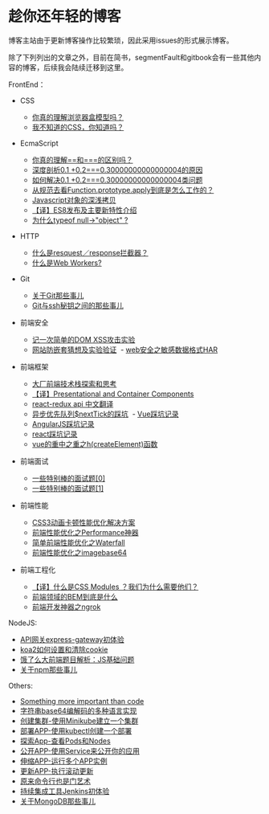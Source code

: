 # 趁你还年轻的博客

博客主站由于更新博客操作比较繁琐，因此采用issues的形式展示博客。

除了下列列出的文章之外，目前在简书，segmentFault和gitbook会有一些其他内容的博客，后续我会陆续迁移到这里。

FrontEnd：
- CSS
  - [你真的理解浏览器盒模型吗？](https://github.com/FrankKai/FrankKai.github.io/issues/38)
  - [我不知道的CSS，你知道吗？](https://github.com/FrankKai/FrankKai.github.io/issues/6)
  
- EcmaScript
  - [你真的理解==和===的区别吗？](https://github.com/FrankKai/FrankKai.github.io/issues/10)
  - [深度剖析0.1 +0.2===0.30000000000000004的原因](https://github.com/FrankKai/FrankKai.github.io/issues/7)
  - [如何解决0.1 +0.2===0.30000000000000004类问题](https://github.com/FrankKai/FrankKai.github.io/issues/11)
  - [从规范去看Function.prototype.apply到底是怎么工作的？](https://github.com/FrankKai/FrankKai.github.io/issues/1)
  - [Javascript对象的深浅拷贝](https://github.com/FrankKai/FrankKai.github.io/issues/19)
  - [【译】ES8发布及主要新特性介绍](https://github.com/FrankKai/FrankKai.github.io/issues/14)
  - [为什么typeof null→"object" ?](https://github.com/FrankKai/FrankKai.github.io/issues/34)
  
- HTTP
  - [什么是resquest／response拦截器？](https://github.com/FrankKai/FrankKai.github.io/issues/18)
  - [什么是Web Workers?](https://github.com/FrankKai/FrankKai.github.io/issues/17)
  
- Git
  - [关于Git那些事儿](https://github.com/FrankKai/FrankKai.github.io/issues/39)
  - [Git与ssh秘钥之间的那些事儿](https://github.com/FrankKai/FrankKai.github.io/issues/12)
  
- 前端安全
  - [记一次简单的DOM XSS攻击实验](https://github.com/FrankKai/FrankKai.github.io/issues/9)
  - [网站防嵌套猜想及实验验证](https://github.com/FrankKai/FrankKai.github.io/issues/33)
  - [web安全之敏感数据格式HAR](https://github.com/FrankKai/FrankKai.github.io/issues/54)
  
- 前端框架
  - [大厂前端技术栈探索和思考](https://github.com/FrankKai/FrankKai.github.io/issues/15)
  - [【译】Presentational and Container Components](https://github.com/FrankKai/FrankKai.github.io/issues/13)
  - [react-redux api 中文翻译](https://github.com/FrankKai/FrankKai.github.io/issues/2)
  - [异步优先队列$nextTick的踩坑](https://github.com/FrankKai/FrankKai.github.io/issues/30)
  - [Vue踩坑记录](https://github.com/FrankKai/FrankKai.github.io/issues/31)
  - [AngularJS踩坑记录](https://github.com/FrankKai/FrankKai.github.io/issues/47)
  - [react踩坑记录](https://github.com/FrankKai/FrankKai.github.io/issues/53)
  - [vue的重中之重之h(createElement)函数](https://github.com/FrankKai/FrankKai.github.io/issues/57)
  
- 前端面试
  - [一些特别棒的面试题[0]](https://github.com/FrankKai/FrankKai.github.io/issues/3)
  - [一些特别棒的面试题[1]](https://github.com/FrankKai/FrankKai.github.io/issues/5)
  
- 前端性能
  - [CSS3动画卡顿性能优化解决方案](https://github.com/FrankKai/FrankKai.github.io/issues/8)
  - [前端性能优化之Performance神器](https://github.com/FrankKai/FrankKai.github.io/issues/35)
  - [简单前端性能优化之Waterfall](https://github.com/FrankKai/FrankKai.github.io/issues/36)
  - [前端性能优化之imagebase64](https://github.com/FrankKai/FrankKai.github.io/issues/37)
  
- 前端工程化
  - [【译】什么是CSS Modules ？我们为什么需要他们？](https://github.com/FrankKai/FrankKai.github.io/issues/45)
  - [前端领域的BEM到底是什么](https://github.com/FrankKai/FrankKai.github.io/issues/46)
  - [前端开发神器之ngrok](https://github.com/FrankKai/FrankKai.github.io/issues/32)
  
NodeJS:
- [API网关express-gateway初体验](https://github.com/FrankKai/FrankKai.github.io/issues/20)
- [koa2如何设置和清除cookie](https://github.com/FrankKai/FrankKai.github.io/issues/29)
- [饿了么大前端题目解析：JS基础问题](https://github.com/FrankKai/FrankKai.github.io/issues/40)
- [关于npm那些事儿](https://github.com/FrankKai/FrankKai.github.io/issues/41)

Others:
  - [Something more important than code](https://github.com/FrankKai/FrankKai.github.io/issues/16)
  - [字符串base64编解码的多种语言实现](https://github.com/FrankKai/FrankKai.github.io/issues/4)
  - [创建集群-使用Minikube建立一个集群](https://github.com/FrankKai/FrankKai.github.io/issues/21)
  - [部署APP-使用kubectl创建一个部署](https://github.com/FrankKai/FrankKai.github.io/issues/22)
  - [探索App-查看Pods和Nodes](https://github.com/FrankKai/FrankKai.github.io/issues/23)
  - [公开APP-使用Service来公开你的应用](https://github.com/FrankKai/FrankKai.github.io/issues/24)
  - [伸缩APP-运行多个APP实例](https://github.com/FrankKai/FrankKai.github.io/issues/25)
  - [更新APP-执行滚动更新](https://github.com/FrankKai/FrankKai.github.io/issues/26)
  - [原来命令行也是门艺术](https://github.com/FrankKai/FrankKai.github.io/issues/27)
  - [持续集成工具Jenkins初体验](https://github.com/FrankKai/FrankKai.github.io/issues/28)
  - [关于MongoDB那些事儿](https://github.com/FrankKai/FrankKai.github.io/issues/43)
